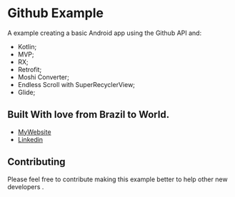 # Github Example

A example creating a basic Android app using the Github API and:
* Kotlin;
* MVP;
* RX;
* Retrofit;
* Moshi Converter;
* Endless Scroll with SuperRecyclerView;
* Glide;

## Built With love from Brazil to World.

* [MyWebsite](http://www.erickalves.com.br)
* [Linkedin](https://www.linkedin.com/in/erick-alves-do-couto-8b1114a/)

## Contributing

Please feel free to contribute making this example better to help other new developers .

